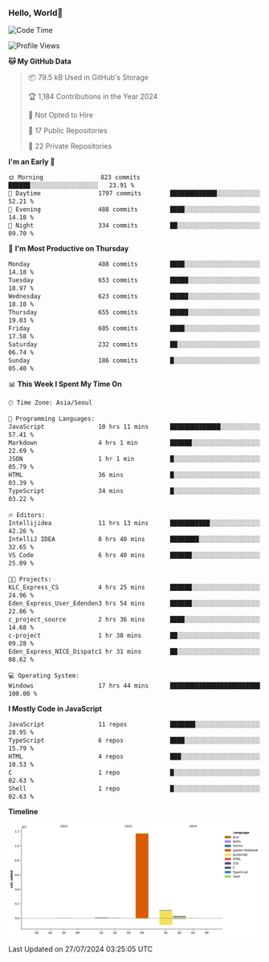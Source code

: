 
### Hello, World🐤

<!--START_SECTION:waka-->
![Code Time](http://img.shields.io/badge/Code%20Time-529%20hrs%2045%20mins-blue)

![Profile Views](http://img.shields.io/badge/Profile%20Views-2-blue)

**🐱 My GitHub Data** 

> 📦 79.5 kB Used in GitHub's Storage 
 > 
> 🏆 1,184 Contributions in the Year 2024
 > 
> 🚫 Not Opted to Hire
 > 
> 📜 17 Public Repositories 
 > 
> 🔑 22 Private Repositories 
 > 
**I'm an Early 🐤** 

```text
🌞 Morning                823 commits         ██████░░░░░░░░░░░░░░░░░░░   23.91 % 
🌆 Daytime                1797 commits        █████████████░░░░░░░░░░░░   52.21 % 
🌃 Evening                488 commits         ████░░░░░░░░░░░░░░░░░░░░░   14.18 % 
🌙 Night                  334 commits         ██░░░░░░░░░░░░░░░░░░░░░░░   09.70 % 
```
📅 **I'm Most Productive on Thursday** 

```text
Monday                   488 commits         ████░░░░░░░░░░░░░░░░░░░░░   14.18 % 
Tuesday                  653 commits         █████░░░░░░░░░░░░░░░░░░░░   18.97 % 
Wednesday                623 commits         █████░░░░░░░░░░░░░░░░░░░░   18.10 % 
Thursday                 655 commits         █████░░░░░░░░░░░░░░░░░░░░   19.03 % 
Friday                   605 commits         ████░░░░░░░░░░░░░░░░░░░░░   17.58 % 
Saturday                 232 commits         ██░░░░░░░░░░░░░░░░░░░░░░░   06.74 % 
Sunday                   186 commits         █░░░░░░░░░░░░░░░░░░░░░░░░   05.40 % 
```


📊 **This Week I Spent My Time On** 

```text
🕑︎ Time Zone: Asia/Seoul

💬 Programming Languages: 
JavaScript               10 hrs 11 mins      ██████████████░░░░░░░░░░░   57.41 % 
Markdown                 4 hrs 1 min         ██████░░░░░░░░░░░░░░░░░░░   22.69 % 
JSON                     1 hr 1 min          █░░░░░░░░░░░░░░░░░░░░░░░░   05.79 % 
HTML                     36 mins             █░░░░░░░░░░░░░░░░░░░░░░░░   03.39 % 
TypeScript               34 mins             █░░░░░░░░░░░░░░░░░░░░░░░░   03.22 % 

🔥 Editors: 
Intellijidea             11 hrs 13 mins      ███████████░░░░░░░░░░░░░░   42.26 % 
IntelliJ IDEA            8 hrs 40 mins       ████████░░░░░░░░░░░░░░░░░   32.65 % 
VS Code                  6 hrs 40 mins       ██████░░░░░░░░░░░░░░░░░░░   25.09 % 

🐱‍💻 Projects: 
KLC_Express_CS           4 hrs 25 mins       ██████░░░░░░░░░░░░░░░░░░░   24.96 % 
Eden_Express_User_Edenden3 hrs 54 mins       ██████░░░░░░░░░░░░░░░░░░░   22.06 % 
c_project_source         2 hrs 36 mins       ████░░░░░░░░░░░░░░░░░░░░░   14.68 % 
c-project                1 hr 38 mins        ██░░░░░░░░░░░░░░░░░░░░░░░   09.28 % 
Eden_Express_NICE_Dispatc1 hr 31 mins        ██░░░░░░░░░░░░░░░░░░░░░░░   08.62 % 

💻 Operating System: 
Windows                  17 hrs 44 mins      █████████████████████████   100.00 % 
```

**I Mostly Code in JavaScript** 

```text
JavaScript               11 repos            ███████░░░░░░░░░░░░░░░░░░   28.95 % 
TypeScript               6 repos             ████░░░░░░░░░░░░░░░░░░░░░   15.79 % 
HTML                     4 repos             ███░░░░░░░░░░░░░░░░░░░░░░   10.53 % 
C                        1 repo              █░░░░░░░░░░░░░░░░░░░░░░░░   02.63 % 
Shell                    1 repo              █░░░░░░░░░░░░░░░░░░░░░░░░   02.63 % 
```



**Timeline**

![Lines of Code chart](https://raw.githubusercontent.com/jilpoom/jilpoom/main/assets/bar_graph.png)


 Last Updated on 27/07/2024 03:25:05 UTC
<!--END_SECTION:waka-->

